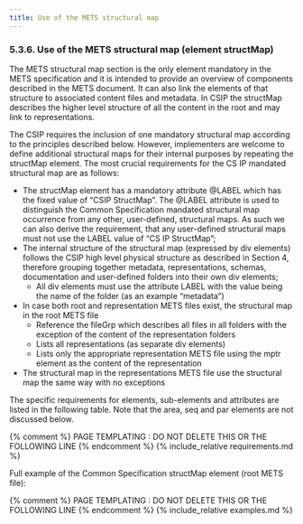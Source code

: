 ```yaml
---
title: Use of the METS structural map
---
```

### 5.3.6.	Use of the METS structural map (element structMap)
The METS structural map section is the only element mandatory in the METS specification and it is intended
to provide an overview of components described in the METS document. It can also link the elements of that
structure to associated content files and metadata. In CSIP the structMap describes the higher level structure of all the content in the root and may link to representations.

The CSIP requires the inclusion of one mandatory structural map according to the principles described below.
However, implementers are welcome to define additional structural maps for their internal purposes by
repeating the structMap element.
The most crucial requirements for the CS IP mandated structural map are as follows:

- The structMap element has a mandatory attribute @LABEL which has the fixed value of “CSIP StructMap”. The @LABEL attribute is used to distinguish the Common Specification mandated structural map occurrence from any other, user-defined, structural maps. As such we can also derive the requirement, that any user-defined structural maps must not use the LABEL value of “CS IP StructMap”;
- The internal structure of the structural map (expressed by div elements) follows the CSIP high level physical structure as described in Section 4, therefore grouping together metadata, representations, schemas, documentation and user-defined folders into their own div elements;
  - All div elements must use the attribute LABEL with the value being the name of the folder (as an example “metadata”)
- In  case both root and representation METS files exist, the structural map in the root METS file
  - Reference the fileGrp which describes all files in all folders with the exception of the content of the representation folders
  - Lists all representations (as separate div elements)
  - Lists only the appropriate representation METS file using the mptr element as the content of the representation
- The structural map in the representations METS file use the structural map the same way with no exceptions

The specific requirements for elements, sub-elements and attributes are listed in the following table. Note that the area, seq and par elements are not discussed below.

{% comment %} PAGE TEMPLATING : DO NOT DELETE THIS OR THE FOLLOWING LINE {% endcomment %}
{% include_relative requirements.md %}

Full example of the Common Specification structMap element (root METS file):

{% comment %} PAGE TEMPLATING : DO NOT DELETE THIS OR THE FOLLOWING LINE {% endcomment %}
{% include_relative examples.md %}

